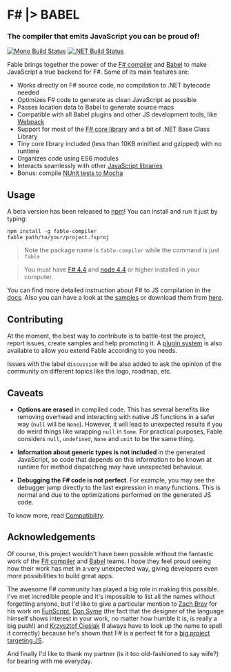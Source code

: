# F# |> BABEL

### The compiler that emits JavaScript you can be proud of!

[![Mono Build Status](https://travis-ci.org/fsprojects/Fable.svg "Mono Build Status")](https://travis-ci.org/fsprojects/Fable) [![.NET Build Status](https://ci.appveyor.com/api/projects/status/vlmyxg64my74sik5?svg=true ".NET Build Status")](https://ci.appveyor.com/project/alfonsogarciacaro/fable)

Fable brings together the power of the [F# compiler](http://fsharp.github.io/FSharp.Compiler.Service/)
and [Babel](http://babeljs.io) to make JavaScript a true backend for F#.
Some of its main features are:

- Works directly on F# source code, no compilation to .NET bytecode needed
- Optimizes F# code to generate as clean JavaScript as possible
- Passes location data to Babel to generate source maps
- Compatible with all Babel plugins and other JS development tools, like [Webpack](https://webpack.github.io)
- Support for most of the [F# core library](docs/compatibility.md) and a bit of .NET Base Class Library
- Tiny core library included (less than 10KB minified and gzipped) with no runtime
- Organizes code using ES6 modules
- Interacts seamlessly with other [JavaScript libraries](docs/interacting.md)
- Bonus: compile [NUnit tests to Mocha](docs/compiling.md#testing)

## Usage

A beta version has been released to [npm](https://www.npmjs.com/package/fable-compiler)! You can install and run it just by typing:

```shell
npm install -g fable-compiler
fable path/to/your/project.fsproj
```

> Note the package name is `fable-compiler` while the command is just `fable`

> You must have [F# 4.4](http://fsharp.org) and [node 4.4](https://nodejs.org/en/) or higher installed in your computer.

You can find more detailed instruction about F# to JS compilation in the [docs](docs/compiling.md).
Also you can have a look at the [samples](/samples) or download them from [here](https://ci.appveyor.com/api/projects/alfonsogarciacaro/fable/artifacts/samples.zip).

## Contributing

At the moment, the best way to contribute is to battle-test the project, report issues,
create samples and help promoting it. A [plugin system](docs/plugins.md) is also available
to allow you extend Fable according to you needs.

Issues with the label `discussion` will be also added to ask the opinion of the community
on different topics like the logo, roadmap, etc.

## Caveats

- **Options are erased** in compiled code. This has several benefits like removing overhead
  and interacting with native JS functions in a safer way (`null` will be `None`).
  However, it will lead to unexpected results if you do weird things like wrapping `null` in `Some`.
  For practical purposes, Fable considers `null`, `undefined`, `None` and `unit` to be the same thing.

- **Information about generic types is not included** in the generated JavaScript, so code that
  depends on this information to be known at runtime for method dispatching may have unexpected behaviour.

- **Debugging the F# code is not perfect**. For example, you may see the debugger jump directly
  to the last expression in many functions. This is normal and due to the optimizations performed
  on the generated JS code.

To know more, read [Compatibility](docs/compatibility.md).

## Acknowledgements

Of course, this project wouldn't have been possible without the fantastic work of the [F# compiler](http://fsharp.github.io/FSharp.Compiler.Service/)
and [Babel](http://babeljs.io) teams. I hope they feel proud seeing how their work has met in
a very unexpected way, giving developers even more possibilities to build great apps.

The awesome F# community has played a big role in making this possible. I've met incredible
people and it's impossible to list all the names without forgetting anyone, but I'd like to
give a particular mention to [Zach Bray](https://github.com/ZachBray) for his work on [FunScript](http://funscript.info/), [Don Syme](https://github.com/dsyme) (the fact that the designer
of the language himself shows interest in your work, no matter how humble it is, is really a big push!)
and [Krzysztof Cieślak](https://github.com/Krzysztof-Cieslak) (I always have to look up the name to spell it correctly) because he's shown that
F# is a perfect fit for a [big project targeting JS](http://ionide.io/).

And finally I'd like to thank my partner (is it too old-fashioned to say wife?) for bearing with me
everyday.
